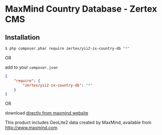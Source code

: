 MaxMind Country Database - Zertex CMS
=====================================

## Installation

```bash
$ php composer.phar require zertex/yii2-zx-country-db "*"
```

OR 

add to your `composer.json`

```json
{
    "require": {
        "zertex/yii2-zx-country-db": "*"
    }
}
```

OR

download [directly from maxmind website](http://dev.maxmind.com/geoip/geoip2/geolite2/)

This product includes GeoLite2 data created by MaxMind, available from
<a href="http://www.maxmind.com">http://www.maxmind.com</a>.